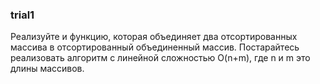 ### trial1

Реализуйте и функцию, которая объединяет два отсортированных массива в отсортированный объединенный массив. Постарайтесь реализовать алгоритм с линейной сложностью O(n+m), где n и m это длины массивов.